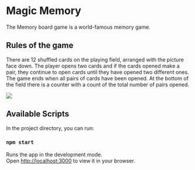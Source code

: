 # Magic Memory

The Memory board game is a world-famous memory game.

## Rules of the game

There are 12 shuffled cards on the playing field, arranged with the picture face down. The player opens two cards and if the cards opened make a pair, they continue to open cards until they have opened two different ones. The game ends when all pairs of cards have been opened. At the bottom of the field there is a counter with a count of the total number of pairs opened.

![](./ex.gif)

## Available Scripts

In the project directory, you can run:

### `npm start`

Runs the app in the development mode.\
Open [http://localhost:3000](http://localhost:3000) to view it in your browser.
